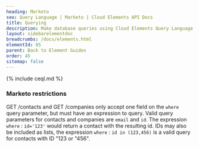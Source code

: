 ```yaml
---
heading: Marketo
seo: Query Language | Marketo | Cloud Elements API Docs
title: Querying
description: Make database queries using Cloud Elements Query Language.
layout: sidebarelementdoc
breadcrumbs: /docs/elements.html
elementId: 85
parent: Back to Element Guides
order: 45
sitemap: false
---
```


{% include ceql.md %}

### Marketo restrictions

GET /contacts and GET /companies only accept one field on the `where` query parameter, but
must have an expression to query. Valid query parameters for contacts and companies are
`email` and `id`. The expression `where` : `id='123'` would return a contact with the resulting id.  IDs may also
be included as lists, the expression `where` : `id in (123,456)` is a valid query for
contacts with ID "123 or "456".
